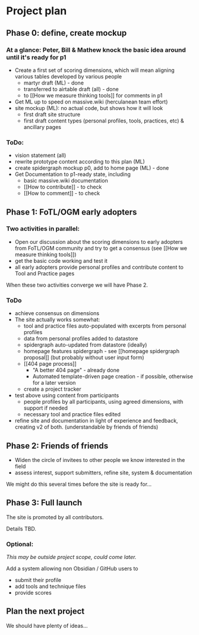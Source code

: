 # Project plan 

## Phase 0: define, create mockup

### At a glance: Peter, Bill & Mathew knock the basic idea around until it's ready for p1

* Create a first set of scoring dimensions, which will mean aligning various tables developed by various people 
	* martyr draft (ML) - done
	* transferred to airtable draft (all) - done
	* to [[How we measure thinking tools]] for comments in p1
* Get ML up to speed on massive.wiki (herculanean team effort)
* site mockup (ML): no actual code, but shows how it will look  
	* first draft site structure 
	* first draft content types (personal profiles, tools, practices, etc) & ancillary pages

### ToDo:
* vision statement (all)
* rewrite prototype content according to this plan (ML)
* create spidergraph mockup p0, add to home page (ML) - done
* Get Documentation to p1-ready state, including
	* basic massive.wiki documentation
	* [[How to contribute]] - to check
	* [[How to comment]] - to check


## Phase 1:  FoTL/OGM early adopters

### Two activities in parallel:

* Open our discussion about the scoring dimensions to early adopters from FoTL/OGM community and try to get a consensus (see [[How we measure thinking tools]]) 
* get the basic code working and test it
* all early adopters provide personal profiles and contribute content to Tool and Practice pages 

When these two activities converge we will have Phase 2.

### ToDo

* achieve consensus on dimensions 
* The site actually works somewhat:
	* tool and practice files auto-populated with excerpts from personal profiles
	* data from personal profiles added to datastore
	* spidergraph auto-updated from datastore (ideally)
	* homepage features spidergraph - see [[homepage spidergraph proposal]] (but probably without user input form)
	* [[404 page process]] 
		* "A better 404 page" - already done
		* Automated template-driven page creation - if possible, otherwise for a later version
	* create a project tracker
* test above using content from participants 
	* people profiles by all participants, using agreed dimensions, with support if needed
	* necessary tool and practice files edited
* refine site and documentation in light of experience and feedback, creating v2 of both. (understandable by friends of friends)

## Phase 2:  Friends of friends

* Widen the circle of invitees to other people we know interested in the field
* assess interest, support submitters, refine site, system & documentation

We might do this several times before the site is ready for...

## Phase 3: Full launch
The site is promoted by all contributors.

Details TBD.

### Optional: 
*This may be outside project scope, could come later.* 

Add a system allowing non Obsidian / GitHub users to 
* submit their profile
* add tools and technique files
* provide scores

## Plan the next project

We should have plenty of ideas...


